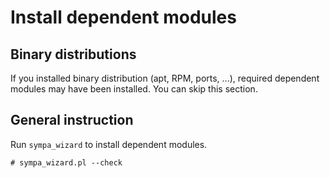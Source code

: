 Install dependent modules
=========================

Binary distributions
--------------------

If you installed binary distribution (apt, RPM, ports, ...), required dependent modules may have been installed.  You can skip this section.

General instruction
-------------------

Run ``sympa_wizard`` to install dependent modules.
```
# sympa_wizard.pl --check
```

